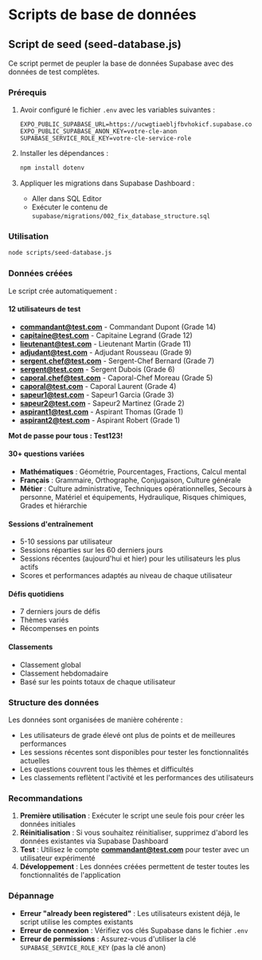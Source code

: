 # Scripts de base de données

## Script de seed (seed-database.js)

Ce script permet de peupler la base de données Supabase avec des données de test complètes.

### Prérequis

1. Avoir configuré le fichier `.env` avec les variables suivantes :
   ```
   EXPO_PUBLIC_SUPABASE_URL=https://ucwgtiaebljfbvhokicf.supabase.co
   EXPO_PUBLIC_SUPABASE_ANON_KEY=votre-cle-anon
   SUPABASE_SERVICE_ROLE_KEY=votre-cle-service-role
   ```

2. Installer les dépendances :
   ```bash
   npm install dotenv
   ```

3. Appliquer les migrations dans Supabase Dashboard :
   - Aller dans SQL Editor
   - Exécuter le contenu de `supabase/migrations/002_fix_database_structure.sql`

### Utilisation

```bash
node scripts/seed-database.js
```

### Données créées

Le script crée automatiquement :

#### 12 utilisateurs de test
- **commandant@test.com** - Commandant Dupont (Grade 14)
- **capitaine@test.com** - Capitaine Legrand (Grade 12)
- **lieutenant@test.com** - Lieutenant Martin (Grade 11)
- **adjudant@test.com** - Adjudant Rousseau (Grade 9)
- **sergent.chef@test.com** - Sergent-Chef Bernard (Grade 7)
- **sergent@test.com** - Sergent Dubois (Grade 6)
- **caporal.chef@test.com** - Caporal-Chef Moreau (Grade 5)
- **caporal@test.com** - Caporal Laurent (Grade 4)
- **sapeur1@test.com** - Sapeur1 Garcia (Grade 3)
- **sapeur2@test.com** - Sapeur2 Martinez (Grade 2)
- **aspirant1@test.com** - Aspirant Thomas (Grade 1)
- **aspirant2@test.com** - Aspirant Robert (Grade 1)

**Mot de passe pour tous : Test123!**

#### 30+ questions variées
- **Mathématiques** : Géométrie, Pourcentages, Fractions, Calcul mental
- **Français** : Grammaire, Orthographe, Conjugaison, Culture générale
- **Métier** : Culture administrative, Techniques opérationnelles, Secours à personne, Matériel et équipements, Hydraulique, Risques chimiques, Grades et hiérarchie

#### Sessions d'entraînement
- 5-10 sessions par utilisateur
- Sessions réparties sur les 60 derniers jours
- Sessions récentes (aujourd'hui et hier) pour les utilisateurs les plus actifs
- Scores et performances adaptés au niveau de chaque utilisateur

#### Défis quotidiens
- 7 derniers jours de défis
- Thèmes variés
- Récompenses en points

#### Classements
- Classement global
- Classement hebdomadaire
- Basé sur les points totaux de chaque utilisateur

### Structure des données

Les données sont organisées de manière cohérente :
- Les utilisateurs de grade élevé ont plus de points et de meilleures performances
- Les sessions récentes sont disponibles pour tester les fonctionnalités actuelles
- Les questions couvrent tous les thèmes et difficultés
- Les classements reflètent l'activité et les performances des utilisateurs

### Recommandations

1. **Première utilisation** : Exécuter le script une seule fois pour créer les données initiales
2. **Réinitialisation** : Si vous souhaitez réinitialiser, supprimez d'abord les données existantes via Supabase Dashboard
3. **Test** : Utilisez le compte **commandant@test.com** pour tester avec un utilisateur expérimenté
4. **Développement** : Les données créées permettent de tester toutes les fonctionnalités de l'application

### Dépannage

- **Erreur "already been registered"** : Les utilisateurs existent déjà, le script utilise les comptes existants
- **Erreur de connexion** : Vérifiez vos clés Supabase dans le fichier `.env`
- **Erreur de permissions** : Assurez-vous d'utiliser la clé `SUPABASE_SERVICE_ROLE_KEY` (pas la clé anon)